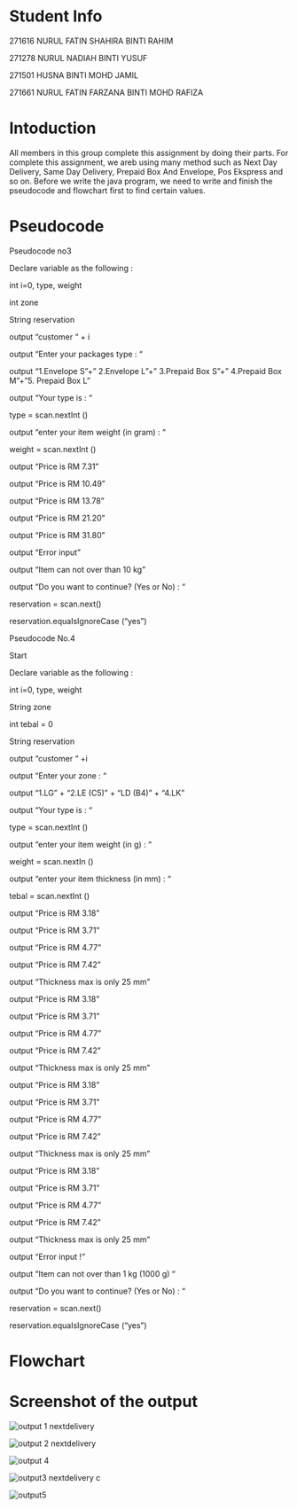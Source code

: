 # Student Info
271616 NURUL FATIN SHAHIRA BINTI RAHIM
 
271278 NURUL NADIAH BINTI YUSUF

271501 HUSNA BINTI MOHD JAMIL

271661 NURUL FATIN FARZANA BINTI MOHD RAFIZA

       
# Intoduction

All members in this group complete this assignment by doing their parts. For complete this assignment, we areb using many method such as Next Day Delivery, Same Day Delivery, Prepaid Box And Envelope, Pos Ekspress and so on. Before we write the java program, we need to write and finish the pseudocode and flowchart first to find certain values.

# Pseudocode
Pseudocode no3   

Declare variable as the following :

int i=0, type, weight

int zone

String reservation

output “customer “ + i

output “Enter your packages type : “

output “1.Envelope S”+” 2.Envelope L”+” 3.Prepaid Box S”+” 4.Prepaid Box M”+”5. Prepaid Box L”

output “Your type is : “

type = scan.nextInt ()

output “enter your item weight (in gram) : “

weight = scan.nextInt ()

output “Price is RM 7.31”

output “Price is RM 10.49”

output “Price is RM 13.78”

output “Price is RM 21.20”

output “Price is RM 31.80”

output “Error input”

output “Item can not over than 10 kg”

output “Do you want to continue? (Yes or No) : “ 

reservation = scan.next()

reservation.equaIsIgnoreCase (“yes”)

Pseudocode No.4

Start

Declare variable as the following :

int i=0, type, weight

String zone

int tebal = 0

String reservation

output “customer “ +i

output “Enter your zone : “

output “1.LG” + “2.LE (C5)” + “LD (B4)” + “4.LK”

output “Your type is : “

type = scan.nextInt ()

output “enter your item weight (in g) : “

weight = scan.nextIn ()

output “enter your item thickness (in mm) : “

tebal = scan.nextInt ()

output “Price is RM 3.18”

output “Price is RM 3.71”

output “Price is RM 4.77”

output “Price is RM 7.42”

output “Thickness max is only 25 mm”

output “Price is RM 3.18”

output “Price is RM 3.71”

output “Price is RM 4.77”

output “Price is RM 7.42”

output “Thickness max is only 25 mm”

output “Price is RM 3.18”

output “Price is RM 3.71”

output “Price is RM 4.77”

output “Price is RM 7.42”

output “Thickness max is only 25 mm”

output “Price is RM 3.18”

output “Price is RM 3.71”

output “Price is RM 4.77”

output “Price is RM 7.42”

output “Thickness max is only 25 mm”

output “Error input !”

output “Item can not over than 1 kg (1000 g) “

output “Do you want to continue? (Yes or No) : “

reservation = scan.next()

reservation.equaIsIgnoreCase (“yes”)







# Flowchart

# Screenshot of the output


![output 1 nextdelivery](https://user-images.githubusercontent.com/55240830/71289714-bcf6f300-23a8-11ea-8e4d-a7bfd4047ad7.png)

![output 2 nextdelivery](https://user-images.githubusercontent.com/55240830/71289739-d861fe00-23a8-11ea-85c7-b68965d7d5dc.png)

![output 4](https://user-images.githubusercontent.com/55240830/71289779-f2034580-23a8-11ea-8e1a-413ff610cac2.png)

![output3 nextdelivery c](https://user-images.githubusercontent.com/55240830/71289841-20812080-23a9-11ea-8353-376289942dbd.png)

![output5](https://user-images.githubusercontent.com/55240830/71289849-2971f200-23a9-11ea-87ba-da5da0605cfa.png)




